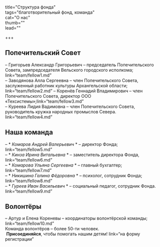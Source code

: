 title="Структура фонда"    
tags="благотворительный фонд, команда"     
cat="О нас"   
thumb=""   
lead=""   

+++

## Попечительский Совет 

– Григорьев Александр Григорьевич – председатель Попечительского Совета, зампредседателя Вельского городского исполкома; link=“team/fellow1.md”   
– Заводянова Алла Сергеевна – член Попечительского Совета, заслуженный работник культуры Архангельской области; link=“team/fellow2.md”
– Коренёв Геннадий Владимирович – член Попечительского Совета, директор ООО «Техсистемы»;link=“team/fellow3.md”   
– Куреева Лидия Вадимовна – член Попечительского Совета, руководитель кружка народных промыслов Севера. link=“team/fellow4.md”

## Наша команда

– * *Комаров Андрей Валерьевич* * – директор Фонда; link=“team/fellow5.md”    
– * *Кинза Ирина Витальевна* * – заместитель директора Фонда,  link=“team/fellow6.md”     
– * *Комарова Ульяна Сергеевна* * – главный бухгалтер; link=“team/fellow7.md”     
– * *Никишина Галина Фёдоровна* * – психолог, сотрудник Фонда; link=“team/fellow8.md”    
– * *Гуреев Иван Васильевич* * – социальный педагог, сотрудник Фонда. link=“team/fellow9.md”    

## Волонтёры

– Артур и Елена Кореневы – координаторы волонтёрской команды; link=“team/fellow10.md”    
Команда волонтёров – более 50-ти человек.     
 **Присоединяйся**, чтобы помогать нашим детям! link=“на форму регистрации”    
